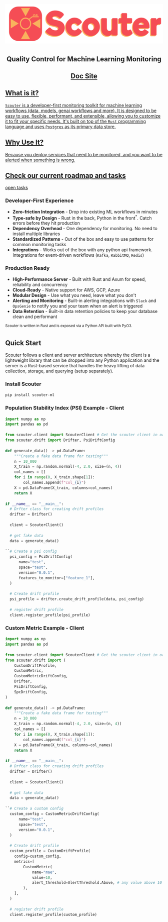 <h1 align="center">
  <br>
  <img src="https://github.com/demml/scouter/blob/main/images/scouter-logo.png?raw=true"  width="1181" alt="scouter logo"/>
  <br>
</h1>

<h2 align="center"><b>Quality Control for Machine Learning Monitoring</b></h2>


<h2 align="center"><a href="https://demml.github.io/scouter/">Doc Site</h2>

## **What is it?**

`Scouter` is a developer-first monitoring toolkit for machine learning workflows (data, models, genai workflows and more). It is designed to be easy to use, flexible, performant, and extensible, allowing you to customize it to fit your specific needs. It's built on top of the `Rust` programming language and uses `Postgres` as its primary data store.

## **Why Use It?**

Because you deploy services that need to be monitored, and you want to be alerted when something is wrong.

## Check our current roadmap and tasks

[open tasks](https://github.com/orgs/demml/projects/4)


### Developer-First Experience
- **Zero-friction Integration** - Drop into existing ML workflows in minutes
- **Type-safe by Design** - Rust in the back, Python in the front<sup>*</sup>. Catch errors before they hit production
- **Dependency Overhead** - One dependency for monitoring. No need to install multiple libraries
- **Standardized Patterns** - Out of the box and easy to use patterns for common monitoring tasks
- **Integrations** - Works out of the box with any python api framework. Integrations for event-driven workflows (`Kafka`, `RabbitMQ`, `Redis`)

### Production Ready
- **High-Performance Server** - Built with Rust and Axum for speed, reliability and concurrency
- **Cloud-Ready** - Native support for AWS, GCP, Azure
- **Modular Design** - Use what you need, leave what you don't
- **Alerting and Monitoring** - Built-in alerting integrations with `Slack` and `OpsGenie` to notify you and your team when an alert is triggered
- **Data Retention** - Built-in data retention policies to keep your database clean and performant
  
<sup>
Scouter is written in Rust and is exposed via a Python API built with PyO3.
</sup>

## Quick Start

Scouter follows a client and server architecture whereby the client is a lightweight library that can be dropped into any Python application and the server is a Rust-based service that handles the heavy lifting of data collection, storage, and querying (setup separately).


### Install Scouter
```bash
pip install scouter-ml
```

### Population Stability Index (PSI) Example - Client

```python
import numpy as np
import pandas as pd

from scouter.client import ScouterClient # Get the scouter client in order to interact with the server
from scouter.drift import Drifter, PsiDriftConfig

def generate_data() -> pd.DataFrame:
    """Create a fake data frame for testing"""
    n = 10_000
    X_train = np.random.normal(-4, 2.0, size=(n, 4))
    col_names = []
    for i in range(0, X_train.shape[1]):
        col_names.append(f"col_{i}")
    X = pd.DataFrame(X_train, columns=col_names)
    return X

if __name__ == "__main__":
  # Drfter class for creating drift profiles
  drifter = Drifter()

  client = ScouterClient()

  # get fake data
  data = generate_data()

``# Create a psi config
  psi_config = PsiDriftConfig(
      name="test",
      space="test",
      version="0.0.1",
      features_to_monitor=["feature_1"],
  )

  # Create drift profile
  psi_profile = drifter.create_drift_profile(data, psi_config)

  # register drift profile
  client.register_profile(psi_profile)
```


### Custom Metric Example - Client

```python
import numpy as np
import pandas as pd

from scouter.client import ScouterClient # Get the scouter client in order to interact with the server
from scouter.drift import (
    CustomDriftProfile,
    CustomMetric,
    CustomMetricDriftConfig,
    Drifter,
    PsiDriftConfig,
    SpcDriftConfig,
)

def generate_data() -> pd.DataFrame:
    """Create a fake data frame for testing"""
    n = 10_000
    X_train = np.random.normal(-4, 2.0, size=(n, 4))
    col_names = []
    for i in range(0, X_train.shape[1]):
        col_names.append(f"col_{i}")
    X = pd.DataFrame(X_train, columns=col_names)
    return X

if __name__ == "__main__":
  # Drfter class for creating drift profiles
  drifter = Drifter()

  client = ScouterClient()

  # get fake data
  data = generate_data()

``# Create a custom config
  custom_config = CustomMetricDriftConfig(
      name="test",
      space="test",
      version="0.0.1",
  )

  # Create drift profile
  custom_profile = CustomDriftProfile(
    config=custom_config,
    metrics=[
        CustomMetric(
            name="mae",
            value=10,
            alert_threshold=AlertThreshold.Above, # any value above 10 will trigger an alert
        ),
    ],
  )

  # register drift profile
  client.register_profile(custom_profile)
```